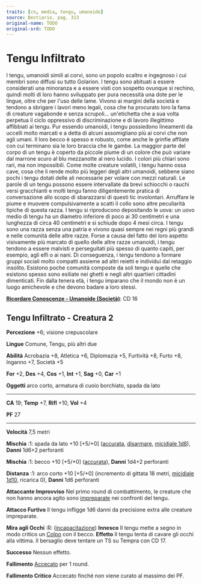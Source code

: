 ```yaml
---
traits: [cn, media, tengu, umanoide]
source: Bestiario, pag. 313
original-name: TODO
original-srd: TODO
---
```


# Tengu Infiltrato

I tengu, umanoidi simili ai corvi, sono un popolo scaltro e ingegnoso i cui
membri sono diffusi su tutto Golarion. I tengu sono abituati a essere
considerati una minoranza e a essere visti con sospetto ovunque si rechino,
quindi molti di loro hanno sviluppato per pura necessità una dote per le lingue,
oltre che per l'uso delle lame. Vivono ai margini della società e tendono a
sbrigare i lavori meno legali, cosa che ha procurato loro la fama di creature
vagabonde e senza scrupoli... un'etichetta che a sua volta perpetua il ciclo
oppressivo di discriminazione e di lavoro illegittimo affibbiati ai tengu. Pur
essendo umanoidi, i tengu possiedono lineamenti da uccelli molto marcati e a
detta di alcuni assomigliano più ai corvi che non agli umani. Il loro becco è
spesso e robusto, come anche le grinfie affilate con cui terminano sia le loro
braccia che le gambe. La maggior parte del corpo di un tengu è coperto da
piccole piume di un colore che può variare dal marrone scuro al blu mezzanotte
al nero lucido. I colori più chiari sono rari, ma non impossibili. Come molte
creature volatili, i tengu hanno ossa cave, cosa che li rende molto più leggeri
degli altri umanoidi, sebbene siano pochi i tengu dotati delle ali necessarie
per volare con mezzi naturali. Le parole di un tengu possono essere intervallate
da brevi schiocchi o rauchi versi gracchianti e molti tengu fanno diligentemente
pratica di conversazione allo scopo di sbarazzarsi di questi tic involontari.
Arruffare le piume e muovere compulsivamente a scatti il collo sono altre
peculiarità tipiche di questa razza. I tengu si riproducono depositando le uova:
un uovo medio di tengu ha un diametro inferiore di poco ai 30 centimetri e una
lunghezza di circa 40 centimetri e si schiude dopo 4 mesi circa. I tengu sono
una razza senza una patria e vivono quasi sempre nei regni più grandi e nelle
comunità delle altre razze. Forse a causa del fatto del loro aspetto visivamente
più marcato di quello delle altre razze umanoidi, i tengu tendono a essere
malvisti e perseguitati più spesso di quanto capiti, per esempio, agli elfi o ai
nani. Di conseguenza, i tengu tendono a formare gruppi sociali molto compatti
assieme ad altri reietti e individui dal retaggio insolito. Esistono poche
comunità composte da soli tengu e quelle che esistono spesso sono esiliate nei
ghetti e negli altri quartieri cittadini dimenticati. Fin dalla tenera età, i
tengu imparano che il mondo non è un luogo amichevole e che devono badare a loro
stessi.

**[Ricordare Conoscenze - Umanoide (Società)](/azioni/ricordare-conoscenze)**:
CD 16

## Tengu Infiltrato - Creatura 2

**Percezione** +6; visione crepuscolare

**Lingue** Comune, Tengu, più altri due

**Abilità** Acrobazia +8, Atletica +6, Diplomazia +5, Furtività +8, Furto +8,
Inganno +7, Società +5

**For** +2, **Des** +4, **Cos** +1, **Int** +1, **Sag** +0, **Car** +1

**Oggetti** arco corto, armatura di cuoio borchiato, spada da lato

---

**CA** 19; **Temp** +7, **Rifl** +10, **Vol** +4

**PF** 27

---

**Velocità** 7,5 metri

**Mischia** :1: spada da lato +10 \[+5/+0] ([accurata](/tratti/accurata),
[disarmare](/tratti/disarmare), [micidiale 1d8](/tratti/micidiale)), **Danni**
1d6+2 perforanti

**Mischia** :1: becco +10 \[+5/+0] ([accurata](/tratti/accurata)), **Danni**
1d4+2 perforanti

**Distanza** :1: arco corto +10 \[+5/+0] (incremento di gittata 18 metri,
[micidiale 1d10](/tratti/micidiale), ricarica 0), **Danni** 1d6 perforanti

**Attaccante Improvviso** Nel primo round di combattimento, le creature che non
hanno ancora agito sono [impreparate](/condizioni/impreparato) nei confronti del
tengu.

**Attacco Furtivo** Il tengu infligge 1d6 danni da precisione extra alle
creature impreparate.

**Mira agli Occhi** :R: ([incapacitazione](/tratti/incapacitazione)) **Innesco**
Il tengu mette a segno in modo critico un [Colpo](/azioni/colpire) con il becco.
**Effetto** Il tengu tenta di cavare gli occhi alla vittima. Il bersaglio deve
tentare un TS su Tempra con CD 17.

**Successo** Nessun effetto.

**Fallimento** [Accecato](/condizioni/accecato) per 1 round.

**Fallimento Critico** Accecato finché non viene curato al massimo dei PF.
